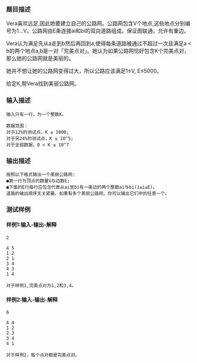 ### 题目描述

Vera喜欢远足,因此她要建立自己的公路网。公路网包含V个地点,这些地点分别编号为1...V。公路网由E条连接ai和bi的双向道路组成。保证图联通，允许有重边。

Vera认为满足先从a走到b然后再回到a,使得每条道路被通过不超过一次且满足a < b的两个地点a,b是一对「完美点对」。她认为如果公路网恰好包含K个完美点对，那么她的公路网就是美丽的。

她并不想让她的公路网变得过大，所以公路应该满足1≤V, E≤5000。

给定K,帮Vera找到美丽公路网。

### 输入描述

```
输入只有一行，为一个整数K。

数据范围：
对于12%的测试点，K ≤ 1000;
对于另24%的测试点，K ≤ 10^5;
对于全部数据，0 < K ≤ 10^7
```
### 输出描述

```
按照以下格式输出一个美丽公路网:
●第一行为顶点的数量V与边数E;
●下面的E行每行应包含代表从ai至bi有一条边的两个整数ai与bi(1≤i≤E)。
道路的输出顺序无关紧要。如果有多个美丽公路网，你可以输出它们中的任意一个。
```

### 测试样例
#### 样例1:输入-输出-解释

```
2
```
```
4 5
1 2
2 1
3 4
4 3
1 4
```
```
对于样例1,完美点对为1,2和3,4。
```
#### 样例2:输入-输出-解释

```
6
```
```
4 4
1 2
2 3
3 4
4 1
```
```
对于样例2，每个点对都是完美点对。
```
